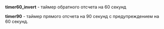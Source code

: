 **timer60_invert** - таймер обратного отсчета на 60 секунд

**timer90** - таймер прямого отсчета на 90 секунд с предупреждением на 60 секунд.
